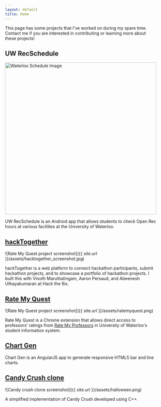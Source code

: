 ```yaml
---
layout: default
title: Home
---
```


<p class="message">
  This page has some projects that I've worked on during my spare time. Contact me if you are interested in contributing or learning more about these projects!
</p>

## UW RecSchedule

<img src="http://mnachiappan.github.io/assets/recschedule.png" alt="Waterloo Schedule Image" style="height: 500px;"/>

UW RecSchedule is an Android app that allows students to check Open Rec hours at various facilities at the University of Waterloo.

## [hackTogether](http://devpost.com/software/hacktogether-teybdf)

![Rate My Quest project screenshot]({{ site.url }}/assets/hacktogether_screenshot.jpg)

hackTogether is a web platform to connect hackathon participants, submit hackathon projects, and to showcase a portfolio of hackathon projects. I built this with Vinoth Maruthalingam, Aaron Persaud, and Abeenesh Uthayakumaran at Hack the 6ix. 

## [Rate My Quest](https://chrome.google.com/webstore/detail/ratemyquest/bgncebkbklhkflaahgoofemnifjpnibc)

![Rate My Quest project screenshot]({{ site.url }}/assets/ratemyquest.png)

Rate My Quest is a Chrome extension that allows direct access to professors' ratings from [Rate My Professors](https://www.ratemyprofessors.com/) in University of Waterloo's student information system. 

## [Chart Gen](http://chartgen.github.io)

Chart Gen is an AngularJS app to generate responsive HTML5 bar and line charts.

## [Candy Crush clone](https://github.com/mnachiappan/SquareSwapper-game)

![Candy crush clone screenshot]({{ site.url }}/assets/halloween.png)

A simplified implementation of Candy Crush developed using C++. 
